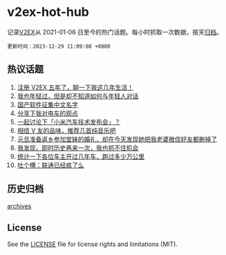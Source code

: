 # v2ex-hot-hub

 记录[V2EX](https://www.v2ex.com/)从 2021-01-06 日至今的热门话题。每小时抓取一次数据，按天[归档](archives)。

`更新时间：2023-12-29 11:09:08 +0800`

## 热议话题

1. [注册 V2EX 五年了，聊一下我这几年生活！](https://www.v2ex.com/t/1004101)
1. [我也年轻过，但是却不知道如何与年轻人对话](https://www.v2ex.com/t/1004081)
1. [国产软件征集中文名字](https://www.v2ex.com/t/1004053)
1. [分享下我对电车的观点](https://www.v2ex.com/t/1004059)
1. [一起讨论下「小米汽车技术发布会」？](https://www.v2ex.com/t/1004118)
1. [相信 V 友的品味，推荐几首纯音乐吧](https://www.v2ex.com/t/1004049)
1. [元旦准备返乡参加堂妹的婚礼，却在今天发现她把我老婆微信好友都删掉了](https://www.v2ex.com/t/1004269)
1. [我发现，即时历史再来一次，我也抓不住机会](https://www.v2ex.com/t/1004148)
1. [统计一下各位车主开过几年车，跑过多少万公里](https://www.v2ex.com/t/1004110)
1. [吐个槽：联通已经疯了么](https://www.v2ex.com/t/1004036)

## 历史归档

[archives](archives)

## License

See the [LICENSE](LICENSE) file for license rights and limitations (MIT).
